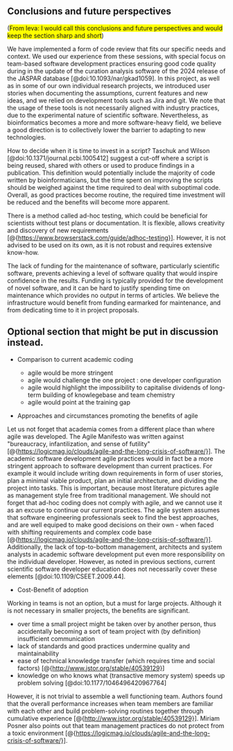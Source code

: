 ## Conclusions and future perspectives ##
(<span style="background-color: yellow">From Ieva: I would call this conclusions and future perspectives and would keep the section sharp and short</span>)

We have implemented a form of code review that fits our specific needs and context.
We used our experience from these sessions, with special focus on team-based software development practices ensuring good code quality during in the update of the curation analysis software of the 2024 release of the JASPAR database [@doi:10.1093/nar/gkad1059].
In this project, as well as in some of our own individual research projects, we introduced user stories when documenting the assumptions, current features and new ideas, and we relied on development tools such as Jira and git.
We note that the usage of these tools is not necessarily aligned with industry practices, due to the experimental nature of scientific software.
Nevertheless, as bioinformatics becomes a more and more software-heavy field, we believe a good direction is to collectively lower the barrier to adapting to new technologies.

How to decide when it is time to invest in a script?
Taschuk and Wilson [@doi:10.1371/journal.pcbi.1005412] suggest a cut-off where a script is being reused, shared with others or used to produce findings in a publication.
This definition would potentially include the majority of code written by bioinformaticians, but the time spent on improving the scripts should be weighed against the time required to deal with suboptimal code.
Overall, as good practices become routine, the required time investment will be reduced and the benefits will become more apparent.

There is a method called ad-hoc testing, which could be beneficial for scientists without test plans or documentation.
It is flexible, allows creativity and discovery of new requirements [@{https://www.browserstack.com/guide/adhoc-testing}].
However, it is not advised to be used on its own, as it is not robust and requires extensive know-how.

The lack of funding for the maintenance of software, particularly scientific software, prevents achieving a level of software quality that would inspire confidence in the results.
Funding is typically provided for the development of novel software, and it can be hard to justify spending time on maintenance which provides no output in terms of articles.
We believe the infrastructure would benefit from funding earmarked for maintenance, and from dedicating time to it in project proposals.














## Optional section that might be put in discussion instead.
- Comparison to current academic coding
    - agile would be more stringent
    - agile would challenge the one project : one developer configuration
    - agile would highlight the impossibility to capitalise dividends of long-term building of knowlegebase and team chemistry
    - agile would point at the training gap

- Approaches and circumstances promoting the benefits of agile


Let us not forget that academia comes from a different place than where agile was developed.
The Agile Manifesto was written against "bureaucracy, infantilization, and sense of futility" [@{https://logicmag.io/clouds/agile-and-the-long-crisis-of-software/}].
The academic software development agile practices would in fact be a more stringent approach to software development than current practices.
For example it would include writing down requirements in form of user stories, plan a minimal viable product, plan an initial architecture, and dividing the project into tasks.
This is important, because most literature pictures agile as management style free from traditional management.
We should not forget that ad-hoc coding does not comply with agile, and we cannot use it as an excuse to continue our current practices.
The agile system assumes that software engineering professionals seek to find the best approaches, and are well equiped to make good decisions on their own - when faced with shifting requirements and complex code base [@{https://logicmag.io/clouds/agile-and-the-long-crisis-of-software/}].
Additionally, the lack of top-to-bottom management, architects and system analysts in academic software development put even more responsibility on the individual developer.
However, as noted in previous sections, current scientific software developer education does not necessarily cover these elements [@doi:10.1109/CSEET.2009.44].

- Cost-Benefit of adoption

Working in teams is not an option, but a must for large projects.
Although it is not necessary in smaller projects, the benefits are significant.
- over time a small project might be taken over by another person, thus accidentally becoming a sort of team project with (by definition) insufficient communication
- lack of standards and good practices undermine quality and maintainability
- ease of technical knowledge transfer (which requires time and social factors) [@{http://www.jstor.org/stable/40539129}]
- knowledge on who knows what (transactive memory system) speeds up problem solving [@doi:10.1177/1046496420967764]

However, it is not trivial to assemble a well functioning team.
Authors found that the overall performance increases when team members are familiar with each other and build problem-solving routines together through cumulative experience [@{http://www.jstor.org/stable/40539129}].
Miriam Posner also points out that team management practices do not protect from a toxic environment [@{https://logicmag.io/clouds/agile-and-the-long-crisis-of-software/}].
